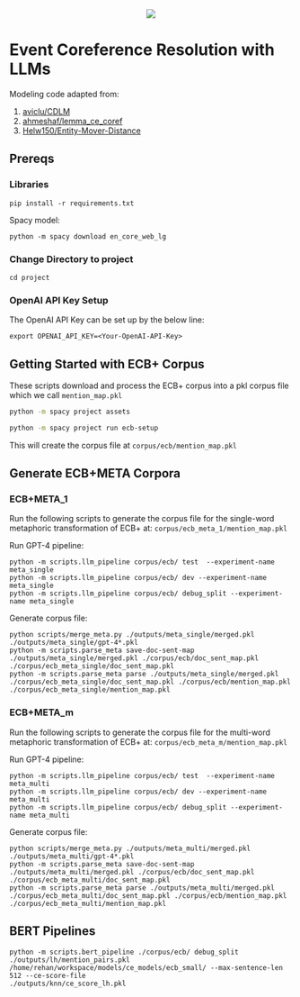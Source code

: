 <div align='center'>
  <a href='LICENSE'>
    <img src='https://img.shields.io/github/license/Ileriayo/markdown-badges?style=for-the-badge'>
  </a>
</div>

# Event Coreference Resolution with LLMs

Modeling code adapted from:
1. [aviclu/CDLM](https://github.com/aviclu/CDLM)
2. [ahmeshaf/lemma_ce_coref](https://github.com/ahmeshaf/lemma_ce_coref)
3. [Helw150/Entity-Mover-Distance](https://github.com/Helw150/Entity-Mover-Distance)

## Prereqs

### Libraries
```shell
pip install -r requirements.txt
```

Spacy model:
```shell
python -m spacy download en_core_web_lg
```

### Change Directory to project
```shell
cd project
```

### OpenAI API Key Setup
The OpenAI API Key can be set up by the below line:
```shell
export OPENAI_API_KEY=<Your-OpenAI-API-Key>
```



## Getting Started with ECB+ Corpus

These scripts download and process the ECB+ corpus into a pkl corpus file which we call `mention_map.pkl`
```sh
python -m spacy project assets
```

```sh
python -m spacy project run ecb-setup
```

This will create the corpus file at `corpus/ecb/mention_map.pkl`

## Generate ECB+META Corpora
### ECB+META_1
Run the following scripts to generate the corpus file for the single-word metaphoric transformation of ECB+ at: 
`corpus/ecb_meta_1/mention_map.pkl`

Run GPT-4 pipeline:
```shell
python -m scripts.llm_pipeline corpus/ecb/ test  --experiment-name meta_single
python -m scripts.llm_pipeline corpus/ecb/ dev --experiment-name meta_single
python -m scripts.llm_pipeline corpus/ecb/ debug_split --experiment-name meta_single
```
Generate corpus file:
```shell
python scripts/merge_meta.py ./outputs/meta_single/merged.pkl ./outputs/meta_single/gpt-4*.pkl
python -m scripts.parse_meta save-doc-sent-map ./outputs/meta_single/merged.pkl ./corpus/ecb/doc_sent_map.pkl ./corpus/ecb_meta_single/doc_sent_map.pkl
python -m scripts.parse_meta parse ./outputs/meta_single/merged.pkl  ./corpus/ecb_meta_single/doc_sent_map.pkl ./corpus/ecb/mention_map.pkl ./corpus/ecb_meta_single/mention_map.pkl
```

### ECB+META_m
Run the following scripts to generate the corpus file for the multi-word metaphoric transformation of ECB+ at: 
`corpus/ecb_meta_m/mention_map.pkl`

Run GPT-4 pipeline:
```shell
python -m scripts.llm_pipeline corpus/ecb/ test  --experiment-name meta_multi
python -m scripts.llm_pipeline corpus/ecb/ dev --experiment-name meta_multi
python -m scripts.llm_pipeline corpus/ecb/ debug_split --experiment-name meta_multi
```
Generate corpus file:
```shell
python scripts/merge_meta.py ./outputs/meta_multi/merged.pkl ./outputs/meta_multi/gpt-4*.pkl
python -m scripts.parse_meta save-doc-sent-map ./outputs/meta_multi/merged.pkl ./corpus/ecb/doc_sent_map.pkl ./corpus/ecb_meta_multi/doc_sent_map.pkl
python -m scripts.parse_meta parse ./outputs/meta_multi/merged.pkl  ./corpus/ecb_meta_multi/doc_sent_map.pkl ./corpus/ecb/mention_map.pkl ./corpus/ecb_meta_multi/mention_map.pkl

```

## BERT Pipelines
```shell
python -m scripts.bert_pipeline ./corpus/ecb/ debug_split ./outputs/lh/mention_pairs.pkl 
/home/rehan/workspace/models/ce_models/ecb_small/ --max-sentence-len 512 --ce-score-file 
./outputs/knn/ce_score_lh.pkl
```